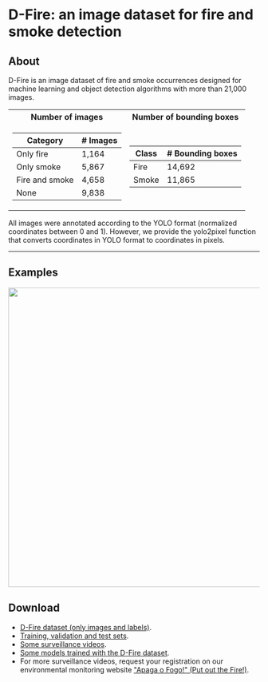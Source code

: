 #  D-Fire: an image dataset for fire and smoke detection



## About

D-Fire is an image dataset of fire and smoke occurrences designed for machine learning and object detection algorithms with more than 21,000 images.

<div align="center">
<table>
  <tr>
    <th>Number of images</th>
    <th>Number of bounding boxes</th>
  </tr>
 
  <tr><td>

  | Category | # Images |
  | ------------- | ------------- |
  | Only fire  | 1,164  |
  | Only smoke  | 5,867  |
  | Fire and smoke  | 4,658  |
  | None  | 9,838  |

  </td><td>

  | Class | # Bounding boxes |
  | ------------- | ------------- |
  | Fire  | 14,692 |
  | Smoke  | 11,865 |

  </td></tr> 
</table>
</div>

All images were annotated according to the YOLO format (normalized coordinates between 0 and 1). 
However, we provide the yolo2pixel function that converts coordinates in YOLO format to coordinates in pixels.

***

## Examples

<div align="center">
    <img src="https://lh3.googleusercontent.com/pw/AL9nZEUAI1XO1nuK0XmTSxd01nma6VZkZJ5Jrnj_qIvhqe1uxziYXmTnO5GLAFEdyric37YHGLersFbnZOZ1UQ5nOX057Kgze4d8d-fdX34O9972BnUI4n4zLt8_Lw0nm03cp8qqLX-72VRUHzMf01j-8XvtYg=s721-no" width="600"</img> 
</div>

## Download

* [D-Fire dataset (only images and labels)](https://drive.google.com/drive/folders/1DWgsQLVgkkLM8m-VcugHNpD5WYDbjYp5?usp=sharing).
* [Training, validation and test sets](https://drive.google.com/drive/folders/1Np_FC3MuuFJgV-z0FmZwS9YzsTKdyRGJ?usp=sharing).
* [Some surveillance videos](https://drive.google.com/drive/folders/1P5TNDP7ZrWpIZ4v_Aav5hf3S9UII2ZKA?usp=sharing). 
* [Some models trained with the D-Fire dataset](https://github.com/pedbrgs/Fire-Detection).
* For more surveillance videos, request your registration on our environmental monitoring website ["Apaga o Fogo!" (Put out the Fire!)](https://apagaofogo.eco.br/).


